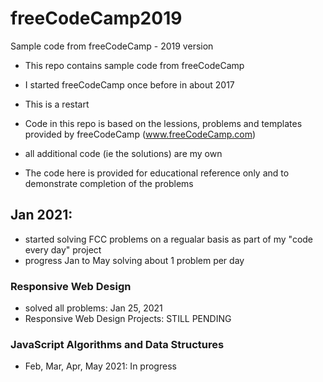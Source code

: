 # freeCodeCamp2019
Sample code from freeCodeCamp - 2019 version 

* This repo contains sample code from freeCodeCamp 
* I started freeCodeCamp once before in about 2017
* This is a restart

* Code in this repo is based on the lessions, problems and templates provided by freeCodeCamp (www.freeCodeCamp.com) 
* all additional code (ie the solutions) are my own
* The code here is provided for educational reference only and to demonstrate completion of the problems

## Jan 2021: 
* started solving FCC problems on a regualar basis as part of my "code every day" project
* progress Jan to May solving about 1 problem per day

### Responsive Web Design
* solved all problems: Jan 25, 2021
* Responsive Web Design Projects: STILL PENDING

### JavaScript Algorithms and Data Structures
* Feb, Mar, Apr, May 2021: In progress

